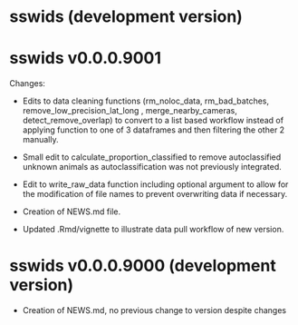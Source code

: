 # sswids (development version)


# sswids v0.0.0.9001

Changes:

* Edits to data cleaning functions (rm_noloc_data, rm_bad_batches, remove_low_precision_lat_long
, merge_nearby_cameras, detect_remove_overlap) to convert to a list based workflow instead of applying function to one of 3 dataframes and then filtering the other 2 manually.

* Small edit to calculate_proportion_classified to remove autoclassified unknown animals as autoclassification was not previously integrated.

* Edit to write_raw_data function including optional argument to allow for the modification of file names to prevent overwriting data if necessary.

* Creation of NEWS.md file.

* Updated .Rmd/vignette to illustrate data pull workflow of new version.


# sswids v0.0.0.9000 (development version)

* Creation of NEWS.md, no previous change to version despite changes
